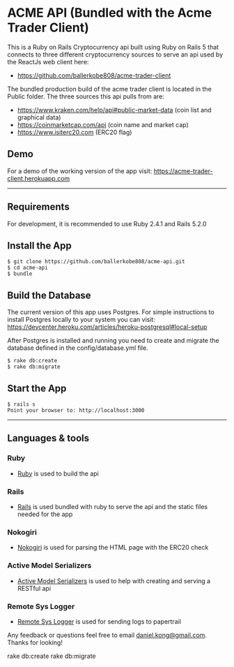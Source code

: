 
# ACME API (Bundled with the Acme Trader Client)

This is a Ruby on Rails Cryptocurrency api built using Ruby on Rails 5 that connects to three different cryptocurrency sources to serve an api used by the ReactJs web client here: 

- https://github.com/ballerkobe808/acme-trader-client

The bundled production build of the acme trader client is located in the Public folder.
The three sources this api pulls from are:

 - https://www.kraken.com/help/api#public-market-data (coin list and graphical data)
 - https://coinmarketcap.com/api (coin name and market cap)
 - https://www.isiterc20.com (ERC20 flag)




## Demo

For a demo of the working version of the app visit: https://acme-trader-client.herokuapp.com

---

## Requirements

For development, it is recommended to use Ruby 2.4.1 and Rails 5.2.0



## Install the App

    $ git clone https://github.com/ballerkobe808/acme-api.git
    $ cd acme-api
    $ bundle

## Build the Database
The current version of this app uses Postgres. For simple instructions to install Postgres locally to your system you can visit: https://devcenter.heroku.com/articles/heroku-postgresql#local-setup

After Postgres is installed and running you need to create and migrate the database defined in the config/database.yml file.

    $ rake db:create
    $ rake db:migrate

## Start the App

    $ rails s
    Point your browser to: http://localhost:3000

---

## Languages & tools

### Ruby 

- [Ruby](https://www.ruby-lang.org/en/) is used to build the api

### Rails

- [Rails](https://rubyonrails.org/) is used bundled with ruby to serve the api and the static files needed for the app

### Nokogiri

- [Nokogiri](http://nokogiri.org) is used for parsing the HTML page with the ERC20 check

### Active Model Serializers

- [Active Model Serializers](https://github.com/rails-api/active_model_serializers) is used to help with creating and serving a RESTful api

### Remote Sys Logger

- [Remote Sys Logger](https://github.com/papertrail/remote_syslog_logger) is used for sending logs to papertrail 



Any feedback or questions feel free to email daniel.kong@gmail.com. Thanks for looking!







rake db:create
rake db:migrate




